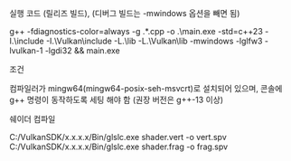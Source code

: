 실행 코드 (릴리즈 빌드), (디버그 빌드는 -mwindows 옵션을 빼면 됨)

g++ -fdiagnostics-color=always -g .\*.cpp -o .\main.exe -std=c++23 -I.\include -I.\Vulkan\include -L.\lib -L.\Vulkan\lib -mwindows -lglfw3 -lvulkan-1 -lgdi32 && main.exe

조건

컴파일러가 mingw64(mingw64-posix-seh-msvcrt)로 설치되어 있으며,
콘솔에 g++ 명령이 동작하도록 세팅 해야 함 (권장 버전은 g++-13 이상)

쉐이더 컴파일

C:/VulkanSDK/x.x.x.x/Bin/glslc.exe shader.vert -o vert.spv
C:/VulkanSDK/x.x.x.x/Bin/glslc.exe shader.frag -o frag.spv
